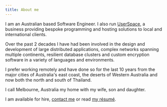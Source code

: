 ```yaml
---
title: About me
---
```


I am an Australian based Software Engineer. I also run
[UserSpace](https://userspace.com.au), a business providing bespoke programming
and hosting solutions to local and international clients.

Over the past 2 decades I have had been involved in the design and development
of large distributed applications, complex networks spanning multiple
continents, resilient database clusters and custom encryption software in a
variety of languages and environments.

I prefer working remotely and have done so for the last 10 years from the major
cities of Australia's east coast, the deserts of Western Australia and now both
the north and south of Thailand.

I call Melbourne, Australia my home with my wife, son and daughter.

I am available for hire, [contact me](/contact/) or read [my
résumé](/felix_hanley.pdf).
